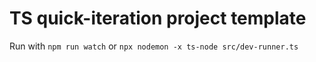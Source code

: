 # TS quick-iteration project template

Run with `npm run watch` or `npx nodemon -x ts-node src/dev-runner.ts`